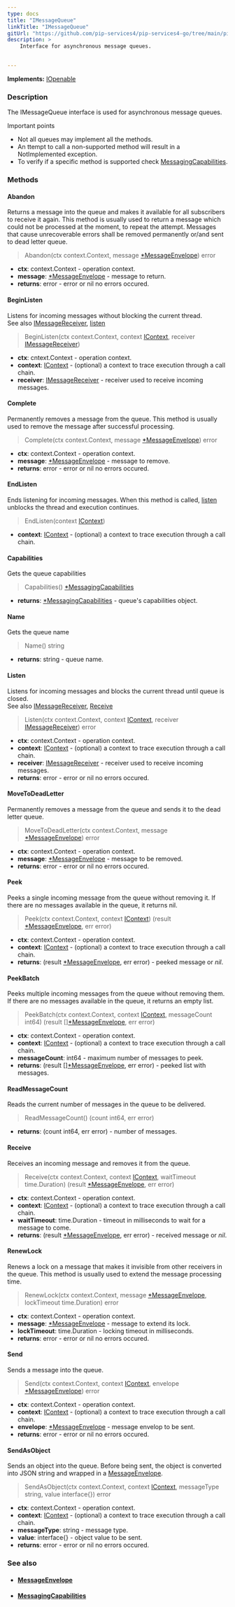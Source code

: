 ```yaml
---
type: docs
title: "IMessageQueue"
linkTitle: "IMessageQueue"
gitUrl: "https://github.com/pip-services4/pip-services4-go/tree/main/pip-services4-memcached-go"
description: >
    Interface for asynchronous message queues.

     
---
```


**Implements:** [IOpenable](../../../components/run/iopenable)

### Description

The IMessageQueue interface is used for asynchronous message queues.

Important points

- Not all queues may implement all the methods.
- An ttempt to call a non-supported method will result in a NotImplemented exception.
- To verify if a specific method is supported check [MessagingCapabilities](../messaging_capabilities). 

### Methods

#### Abandon
Returns a message into the queue and makes it available for all subscribers to receive it again. This method is usually used to return a message which could not be processed at the moment, to repeat the attempt. Messages that cause unrecoverable errors shall be removed permanently or/and sent to dead letter queue.

> Abandon(ctx context.Context, message [*MessageEnvelope](../message_envelope)) error

- **ctx**: context.Context - operation context.
- **message**: [*MessageEnvelope](../message_envelope) - message to return.
- **returns**: error -  error or nil no errors occured.

#### BeginListen
Listens for incoming messages without blocking the current thread.  
See also [IMessageReceiver](../imessage_receiver), [listen](#listen)

> BeginListen(ctx context.Context, context [IContext](../../../components/context/icontext), receiver [IMessageReceiver](../imessage_receiver))

- **ctx**: cntext.Context - operation context.
- **context**: [IContext](../../../components/context/icontext) - (optional) a context to trace execution through a call chain.
- **receiver**: [IMessageReceiver](../imessage_receiver) - receiver used to receive incoming messages.

#### Complete
Permanently removes a message from the queue. This method is usually used to remove the message after successful processing.

> Complete(ctx context.Context, message [*MessageEnvelope](../message_envelope)) error

- **ctx**: context.Context - operation context.
- **message**: [*MessageEnvelope](../message_envelope) - message to remove.
- **returns**: error -  error or nil no errors occured.

#### EndListen
Ends listening for incoming messages. When this method is called, [listen](#listen) unblocks the thread and execution continues.

> EndListen(context [IContext](../../../components/context/icontext))

- **context**: [IContext](../../../components/context/icontext) - (optional) a context to trace execution through a call chain.

#### Capabilities
Gets the queue capabilities

> Capabilities() [*MessagingCapabilities](../messaging_capabilities)

- **returns**: [*MessagingCapabilities](../messaging_capabilities) - queue's capabilities object.

#### Name
Gets the queue name

> Name() string

- **returns**: string - queue name.

#### Listen
Listens for incoming messages and blocks the current thread until queue is closed.  
See also [IMessageReceiver](../imessage_receiver), [Receive](#receive)

> Listen(ctx context.Context, context [IContext](../../../components/context/icontext), receiver [IMessageReceiver](../imessage_receiver)) error

- **ctx**: context.Context - operation context.
- **context**: [IContext](../../../components/context/icontext) - (optional) a context to trace execution through a call chain.
- **receiver**: [IMessageReceiver](../imessage_receiver) - receiver used to receive incoming messages.
- **returns**: error -  error or nil no errors occured.


#### MoveToDeadLetter
Permanently removes a message from the queue and sends it to the dead letter queue.

> MoveToDeadLetter(ctx context.Context, message [*MessageEnvelope](../message_envelope)) error

- **ctx**: context.Context - operation context.
- **message**: [*MessageEnvelope](../message_envelope) - message to be removed.
- **returns**: error -  error or nil no errors occured.

#### Peek
Peeks a single incoming message from the queue without removing it. If there are no messages available in the queue, it returns nil.

> Peek(ctx context.Context, context [IContext](../../../components/context/icontext)) (result [*MessageEnvelope](../message_envelope), err error)

- **ctx**: context.Context - operation context.
- **context**: [IContext](../../../components/context/icontext) - (optional) a context to trace execution through a call chain.
- **returns**: (result [*MessageEnvelope](../message_envelope), err error) - peeked message or *nil*.

#### PeekBatch
Peeks multiple incoming messages from the queue without removing them. If there are no messages available in the queue, it returns an empty list.

> PeekBatch(ctx context.Context, context [IContext](../../../components/context/icontext), messageCount int64) (result [][*MessageEnvelope](../message_envelope), err error)

- **ctx**: context.Context - operation context.
- **context**: [IContext](../../../components/context/icontext) - (optional) a context to trace execution through a call chain.
- **messageCount**: int64 - maximum number of messages to peek.
- **returns**: (result [][*MessageEnvelope](../message_envelope), err error) - peeked list with messages.

#### ReadMessageCount
Reads the current number of messages in the queue to be delivered.

> ReadMessageCount() (count int64, err error)

- **returns**: (count int64, err error) - number of messages.

#### Receive
Receives an incoming message and removes it from the queue.

> Receive(ctx context.Context, context [IContext](../../../components/context/icontext), waitTimeout time.Duration) (result [*MessageEnvelope](../message_envelope), err error)

- **ctx**: context.Context - operation context.
- **context**: [IContext](../../../components/context/icontext) - (optional) a context to trace execution through a call chain.
- **waitTimeout**: time.Duration - timeout in milliseconds to wait for a message to come.
- **returns**: (result [*MessageEnvelope](../message_envelope), err error) - received message or *nil*.

#### RenewLock
Renews a lock on a message that makes it invisible from other receivers in the queue. This method is usually used to extend the message processing time.

> RenewLock(ctx context.Context, message [*MessageEnvelope](../message_envelope), lockTimeout time.Duration) error

- **ctx**: context.Context - operation context.
- **message**: [*MessageEnvelope](../message_envelope) - message to extend its lock.
- **lockTimeout**: time.Duration - locking timeout in milliseconds.
- **returns**: error -  error or nil no errors occured.

#### Send
Sends a message into the queue.

> Send(ctx context.Context, context [IContext](../../../components/context/icontext), envelope [*MessageEnvelope](../message_envelope)) error

- **ctx**: context.Context - operation context.
- **context**: [IContext](../../../components/context/icontext) - (optional) a context to trace execution through a call chain.
- **envelope**: [*MessageEnvelope](../message_envelope) - message envelop to be sent.
- **returns**: error -  error or nil no errors occured.

#### SendAsObject
Sends an object into the queue. Before being sent, the object is converted into JSON string and wrapped in a [MessageEnvelope](../message_envelope).

> SendAsObject(ctx context.Context, context [IContext](../../../components/context/icontext), messageType string, value interface{}) error

- **ctx**: context.Context - operation context.
- **context**: [IContext](../../../components/context/icontext) - (optional) a context to trace execution through a call chain.
- **messageType**: string - message type.
- **value**: interface{} - object value to be sent.
- **returns**: error -  error or nil no errors occured.



### See also
- #### [MessageEnvelope](../message_envelope)
- #### [MessagingCapabilities](../messaging_capabilities)

